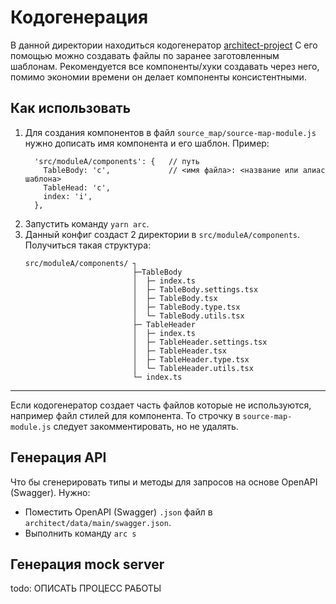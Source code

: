 # Кодогенерация
В данной директории находиться кодогенератор [architect-project](http://architect-project.webstap.ru/)
С его помощью можно создавать файлы по заранее заготовленным шаблонам.
Рекомендуется все компоненты/хуки создавать через него, помимо экономии времени он делает компоненты консистентными. 

## Как использовать
1. Для создания компонентов в файл `source_map/source-map-module.js` нужно дописать имя компонента и его шаблон.
Пример: 
    ```
      'src/moduleA/components': {   // путь
        TableBody: 'c',             // <имя файла>: <название или алиас шаблона> 
        TableHead: 'c',
        index: 'i',
      },
    ```
2. Запустить команду `yarn arc`.
3. Данный конфиг создаст 2 директории в `src/moduleA/components`. Получиться такая структура:
    ```
    src/moduleA/components/ ┐
                            ├─TableBody
                            │  ├─ index.ts
                            │  ├─ TableBody.settings.tsx
                            │  ├─ TableBody.tsx
                            │  ├─ TableBody.type.tsx
                            │  └─ TableBody.utils.tsx
                            ├─ TableHeader
                            │  ├─ index.ts
                            │  ├─ TableHeader.settings.tsx
                            │  ├─ TableHeader.tsx
                            │  ├─ TableHeader.type.tsx
                            │  └─ TableHeader.utils.tsx
                            └─ index.ts 
    
    ```
---

Если кодогенератор создает часть файлов которые не используются, например файл стилей для компонента. То строчку в `source-map-module.js` следует закомментировать, но не удалять.  

## Генерация API
Что бы сгенерировать типы и методы для запросов на основе OpenAPI (Swagger).
Нужно:
- Поместить OpenAPI (Swagger) `.json` файл в `architect/data/main/swagger.json`.
- Выполнить команду `arc s`

## Генерация mock server
todo: ОПИСАТЬ ПРОЦЕСС РАБОТЫ
